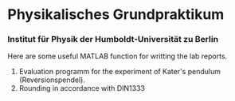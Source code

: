 # Physikalisches Grundpraktikum
### Institut für Physik der Humboldt-Universität zu Berlin

Here are some useful MATLAB function for writting the lab reports.
1. Evaluation programm for the experiment of Kater's pendulum (Reversionspendel).
2. Rounding in accordance with DIN1333
